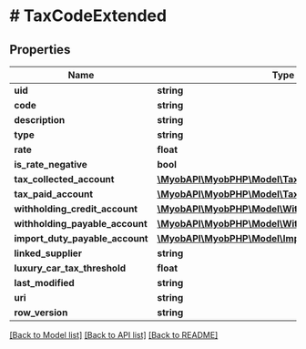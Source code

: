 # # TaxCodeExtended

## Properties

Name | Type | Description | Notes
------------ | ------------- | ------------- | -------------
**uid** | **string** |  | 
**code** | **string** |  | 
**description** | **string** |  | 
**type** | **string** |  | 
**rate** | **float** |  | [optional] 
**is_rate_negative** | **bool** |  | [optional] 
**tax_collected_account** | [**\MyobAPI\MyobPHP\Model\TaxCollectedAccount**](TaxCollectedAccount.md) |  | [optional] 
**tax_paid_account** | [**\MyobAPI\MyobPHP\Model\TaxPaidAccount**](TaxPaidAccount.md) |  | [optional] 
**withholding_credit_account** | [**\MyobAPI\MyobPHP\Model\WithholdingCreditAccount**](WithholdingCreditAccount.md) |  | [optional] 
**withholding_payable_account** | [**\MyobAPI\MyobPHP\Model\WithholdingPayableAccount**](WithholdingPayableAccount.md) |  | [optional] 
**import_duty_payable_account** | [**\MyobAPI\MyobPHP\Model\ImportDutyPayableAccount**](ImportDutyPayableAccount.md) |  | [optional] 
**linked_supplier** | **string** |  | [optional] 
**luxury_car_tax_threshold** | **float** |  | [optional] 
**last_modified** | **string** |  | [optional] 
**uri** | **string** |  | [optional] 
**row_version** | **string** |  | [optional] 

[[Back to Model list]](../../README.md#documentation-for-models) [[Back to API list]](../../README.md#documentation-for-api-endpoints) [[Back to README]](../../README.md)


